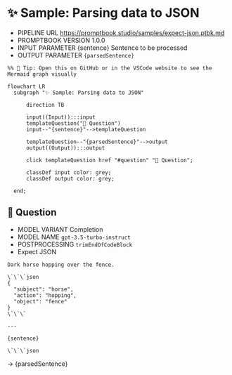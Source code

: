 # ✨ Sample: Parsing data to JSON

-   PIPELINE URL https://promptbook.studio/samples/expect-json.ptbk.md
-   PROMPTBOOK VERSION 1.0.0
-   INPUT  PARAMETER {sentence} Sentence to be processed
-   OUTPUT PARAMETER `{parsedSentence}`

<!--Graph-->
<!-- ⚠️ WARNING: This section was auto-generated -->

```mermaid
%% 🔮 Tip: Open this on GitHub or in the VSCode website to see the Mermaid graph visually

flowchart LR
  subgraph "✨ Sample: Parsing data to JSON"

      direction TB

      input((Input)):::input
      templateQuestion("💬 Question")
      input--"{sentence}"-->templateQuestion

      templateQuestion--"{parsedSentence}"-->output
      output((Output)):::output

      click templateQuestion href "#question" "💬 Question";

      classDef input color: grey;
      classDef output color: grey;

  end;
```

<!--/Graph-->

## 💬 Question

-   MODEL VARIANT Completion
-   MODEL NAME `gpt-3.5-turbo-instruct`
-   POSTPROCESSING `trimEndOfCodeBlock`
-   Expect JSON

```
Dark horse hopping over the fence.

\`\`\`json
{
  "subject": "horse",
  "action": "hopping",
  "object": "fence"
}
\`\`\`

---

{sentence}

\`\`\`json
```

-> {parsedSentence}
